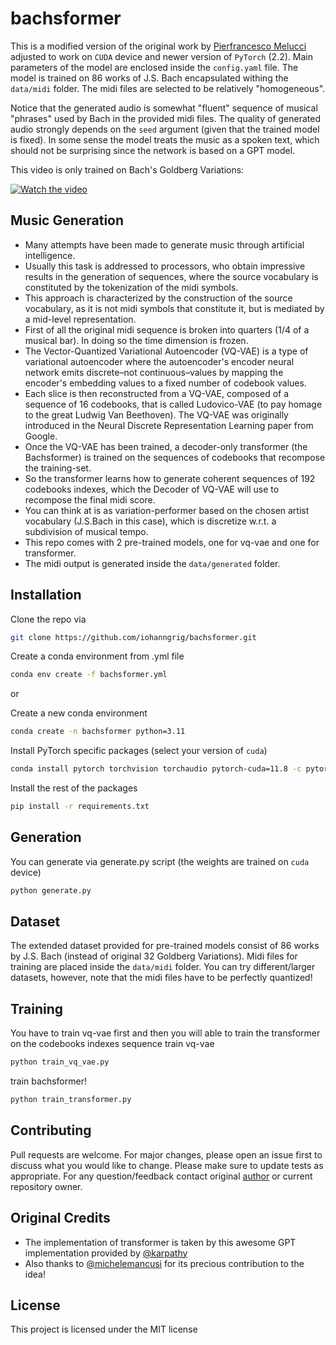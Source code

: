 # bachsformer

This is a modified version of the original work by [Pierfrancesco Melucci](https://github.com/pier-maker92/bachsformer.git) adjusted to work on `CUDA` device and newer version of `PyTorch` (2.2). Main parameters of the model are enclosed inside the `config.yaml` file. The model is trained on 86 works of J.S. Bach encapsulated withing the `data/midi` folder. The midi files are selected to be relatively "homogeneous". 

Notice that the generated audio is somewhat "fluent" sequence of musical "phrases" used by Bach in the provided midi files. The quality of generated audio strongly depends on the `seed` argument (given that the trained model is fixed). In some sense the model treats the music as a spoken text, which should not be surprising since the network is based on a GPT model.

This video is only trained on Bach's Goldberg Variations:

[![Watch the video](https://img.youtube.com/vi/eD-PVXEj9lI/hqdefault.jpg)](https://www.youtube.com/watch?v=eD-PVXEj9lI)


## Music Generation

* Many attempts have been made to generate music through artificial intelligence. 
* Usually this task is addressed to processors, who obtain impressive results in the generation of sequences, where the source vocabulary is constituted by the tokenization of the midi symbols. 
* This approach is characterized by the construction of the source vocabulary, as it is not midi symbols that constitute it, but is mediated by a mid-level representation. 
* First of all the original midi sequence is broken into quarters (1/4 of a musical bar). In doing so the time dimension is frozen. 
* The Vector-Quantized Variational Autoencoder (VQ-VAE) is a type of variational autoencoder where the autoencoder's encoder neural network emits discrete–not continuous–values by mapping the encoder's embedding values to a fixed number of codebook values.
* Each slice is then reconstructed from a VQ-VAE, composed of a sequence of 16 codebooks, that is called Ludovico-VAE (to pay homage to the great Ludwig Van Beethoven). 
The VQ-VAE was originally introduced in the Neural Discrete Representation Learning paper from Google.
* Once the VQ-VAE has been trained, a decoder-only transformer (the Bachsformer) is trained on the sequences of codebooks that recompose the training-set.
* So the transformer learns how to generate coherent sequences of 192 codebooks indexes, which the Decoder of VQ-VAE will use to recompose the final midi score.
* You can think at is as variation-performer based on the chosen artist vocabulary (J.S.Bach in this case), which is discretize w.r.t. a subdivision of musical tempo.
* This repo comes with 2 pre-trained models, one for vq-vae and one for transformer. 
* The midi output is generated inside the `data/generated` folder.

## Installation

Clone the repo via 
```bash
git clone https://github.com/iohanngrig/bachsformer.git
```

Create a conda environment from .yml file
```bash
conda env create -f bachsformer.yml
```

or 

Create a new conda environment
```bash
conda create -n bachsformer python=3.11 
```

Install PyTorch specific packages (select your version of `cuda`)
```bash
conda install pytorch torchvision torchaudio pytorch-cuda=11.8 -c pytorch -c nvidia
```

Install the rest of the packages
```bash
pip install -r requirements.txt
```

## Generation

You can generate via generate.py script (the weights are trained on `cuda` device)
```bash
python generate.py
```

## Dataset

The extended dataset provided for pre-trained models consist of 86 works by J.S. Bach (instead of original 32 Goldberg Variations). Midi files for training are placed inside the `data/midi` folder. You can try different/larger datasets, however, note that the midi files have to be perfectly quantized!

## Training

You have to train vq-vae first and then you will able to train the transformer on the codebooks indexes sequence train vq-vae
```bash
python train_vq_vae.py
```
train bachsformer!
```bash
python train_transformer.py
```

## Contributing

Pull requests are welcome. For major changes, please open an issue first
to discuss what you would like to change. Please make sure to update tests as appropriate. For any question/feedback contact original [author](pierfrancesco.melucci@gmail.com) or current repository owner.

## Original Credits
* The implementation of transformer is taken by this awesome GPT implementation provided by [@karpathy](https://github.com/karpathy/minGPT)
* Also thanks to [@michelemancusi](https://github.com/michelemancusi) for its precious contribution to the idea!

## License

This project is licensed under the MIT license